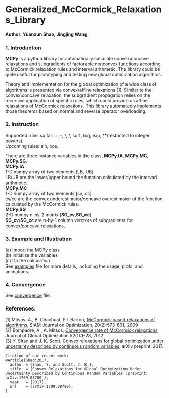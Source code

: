 # Generalized_McCormick_Relaxations_Library
#### Author: Yuanxun Shao, Jingjing Wang

### 1. Introduction
**MCPy** is a python library for automatically calculate convex\concave relaxations and subgradients of factorable nonconvex functions according to McCormick relaxation rules and interval arithmetic. The library could be quite useful for prototyping and testing new global optimization algorithms.

Theory and implementation for the global optimization of a wide class of algorithms is presented via convex/affine relaxations [1]. Similar to the convex\concave relaxation, the subgradient propagation relies on the recursive application of specific rules, which could provide us affine relaxations of McCormick relaxations. This library automatedly implements those theorems based on normal and reverse operator overloading.

### 2. Instruction
Supported rules so far: +, -, /, \*, sqrt, log, exp, \*\*(restricted to integer powers).
<br />
Upcoming rules: sin, cos.

There are three instance variables in the class, **MCPy.IA**, **MCPy.MC**, **MCPy.SG**.
<br />
**MCPy.IA** 
<br />1-D numpy array of two elements [LB, UB]. <br />LB/UB are the lower/upper bound the function calculated by the intervarl arithmetic.
<br />
**MCPy.MC**
<br />1-D numpy array of two elements [cv, cc]. <br />cv/cc are the convex underestimator/concave overestimator of the function calculated by the McCormick rules.
<br />
**MCPy.SG**
<br /> 2-D numpy n-by-2 matrix [**SG_cv**,**SG_cc**]. <br /> **SG_cv**/**SG_cc** are n-by-1 column verctors of subgradients for convex/concave relaxations.

### 3. Example and Illustration
(a) Import the MCPy class
<br />
(b) Initialize the variables
<br />
(c) Do the calculation
<br />
See [examples](https://github.com/shaoyuanxun/McCormick_Relaxation_Library_with_Subgradient/blob/master/examples.ipynb) file for more details, including the usage, plots, and animations.

### 4. Convergence
See [convergence](https://github.com/shaoyuanxun/McCormick_Relaxation_Library_with_Subgradient/blob/master/convergence.ipynb) file.

### References:
[1] Mitsos, A., B. Chachuat, P.I. Barton, [McCormick-based relaxations of algorithms](http://epubs.siam.org/doi/abs/10.1137/080717341), SIAM Journal on Optimization, 20(2):573-601, 2009
<br />
[2] Bompadre, A., A. Mitsos, [Convergence rate of McCormick relaxations](https://link.springer.com/article/10.1007%2Fs10898-011-9685-2), Journal of Global Optimization 52(1):1-28, 2012
<br />
[3] Y. Shao and J. K. Scott. [Convex relaxations for global optimization under uncertainty described by continuous random variables](https://arxiv.org/abs/1709.08780), arXiv preprint. 2017.

```
Citation of our recent work:
@Article{Shao:2017,
  author = {Shao, Y. and Scott, J. K.},
  title  = {Convex Relaxations for Global Optimization Under Uncertainty Described by Continuous Random Variables (preprint: arXiv:1709.08780)},
  year   = {2017},
  url    = {arXiv:1709.08780},
}
```
